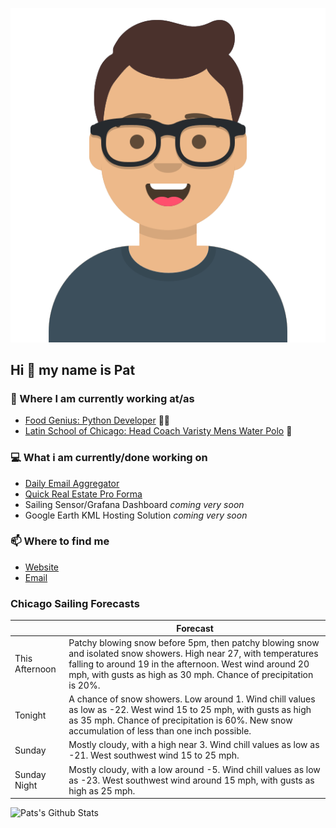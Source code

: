 [![Social banner for p-j-falconer](https://raw.githubusercontent.com/P-J-FALCONER/P-J-FALCONER/master/assets/avataaars.svg)](https://patfalconer.com/)
## Hi :wave: my name is Pat

### 💼 Where I am currently working at/as
- [Food Genius: Python Developer](https://getfoodgenius.com/) 🍔🐍
- [Latin School of Chicago: Head Coach Varisty Mens Water Polo](https://www.latinschool.org/) 🤽


### 💻 What i am currently/done working on
 - [Daily Email Aggregator](https://github.com/P-J-FALCONER/dott_daily_mail)
 - [Quick Real Estate Pro Forma](https://github.com/P-J-FALCONER/henry)
 - Sailing Sensor/Grafana Dashboard *coming very soon*
 - Google Earth KML Hosting Solution *coming very soon*

### 📫 Where to find me
 - [Website](https://patfalconer.com/)
 - [Email](mailto:patrick.j.falconer@gmail.com)


### Chicago Sailing Forecasts
|   | Forecast  |
|---|---|
| This Afternoon | Patchy blowing snow before 5pm, then patchy blowing snow and isolated snow showers. High near 27, with temperatures falling to around 19 in the afternoon. West wind around 20 mph, with gusts as high as 30 mph. Chance of precipitation is 20%. |
| Tonight | A chance of snow showers. Low around 1. Wind chill values as low as -22. West wind 15 to 25 mph, with gusts as high as 35 mph. Chance of precipitation is 60%. New snow accumulation of less than one inch possible. |
| Sunday | Mostly cloudy, with a high near 3. Wind chill values as low as -21. West southwest wind 15 to 25 mph. |
| Sunday Night | Mostly cloudy, with a low around -5. Wind chill values as low as -23. West southwest wind around 15 mph, with gusts as high as 25 mph. |

![Pats's Github Stats](https://github-readme-stats.vercel.app/api?username=p-j-falconer&show_icons=true&theme=radical)
